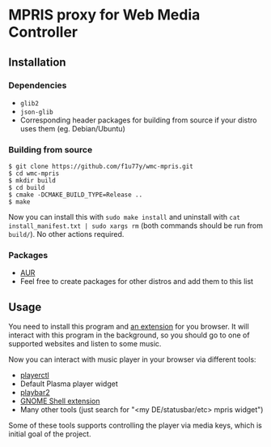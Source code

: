 # MPRIS proxy for Web Media Controller

## Installation
### Dependencies
- `glib2`
- `json-glib`
- Corresponding header packages for building from source if your distro uses them (eg. Debian/Ubuntu)
### Building from source
```
$ git clone https://github.com/f1u77y/wmc-mpris.git
$ cd wmc-mpris
$ mkdir build
$ cd build
$ cmake -DCMAKE_BUILD_TYPE=Release ..
$ make
```
Now you can install this with `sudo make install` and uninstall with
`cat install_manifest.txt | sudo xargs rm` (both commands should be run from `build/`).
No other actions required.

### Packages
- [AUR](https://aur.archlinux.org/packages/web-media-controller-mpris-git/)
- Feel free to create packages for other distros and add them to this list


## Usage
You need to install this program and
[an extension](https://github.com/f1u77y/web-media-controller/releases) for you browser.
It will interact with this program in the background, so you should go to one of supported websites and listen to
some music.

Now you can interact with music player in your browser via different tools:
- [playerctl](https://github.com/acrisci/playerctl)
- Default Plasma player widget
- [playbar2](https://github.com/audoban/PlayBar2)
- [GNOME Shell extension](https://extensions.gnome.org/extension/1379/mpris-indicator-button/)
- Many other tools (just search for "<my DE/statusbar/etc> mpris widget")

Some of these tools supports controlling the player via media keys, which is initial goal of the project.
